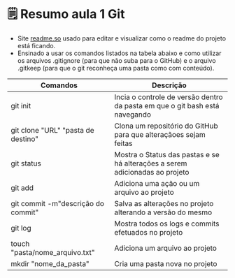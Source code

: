 # 🗒️ Resumo aula 1 Git

- Site [readme.so](https://readme.so/pt) usado para editar e visualizar como o readme do projeto está ficando.
- Ensinado a usar os comandos listados na tabela abaixo e como utilizar os arquivos .gitignore (para que não suba para o GitHub) e o arquivo .gitkeep (para que o git reconheça uma pasta como com conteúdo).

| Comandos | Descrição |
|----------|-----------|
| git init  | Incia o controle de versão dentro da pasta em que o git bash está navegando |
| git clone "URL"  "pasta de destino" | Clona um repositório do GitHub para que alteraçãoes sejam feitas |
| git status | Mostra o Status das pastas e se há alterações a serem adicionadas ao projeto |
| git add | Adiciona uma ação ou um arquivo ao projeto |
| git commit -m"descrição do commit" | Salva as alterações no projeto alterando a versão do mesmo |
| git log | Mostra todos os logs e commits efetuados no projeto |
| touch "pasta/nome_arquivo.txt" | Adiciona um arquivo ao projeto |
| mkdir "nome_da_pasta" | Cria uma pasta nova no projeto |